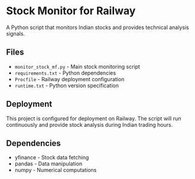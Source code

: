 # Stock Monitor for Railway

A Python script that monitors Indian stocks and provides technical analysis signals.

## Files

- `monitor_stock_mf.py` - Main stock monitoring script
- `requirements.txt` - Python dependencies
- `Procfile` - Railway deployment configuration
- `runtime.txt` - Python version specification

## Deployment

This project is configured for deployment on Railway. The script will run continuously and provide stock analysis during Indian trading hours.

## Dependencies

- yfinance - Stock data fetching
- pandas - Data manipulation
- numpy - Numerical computations
